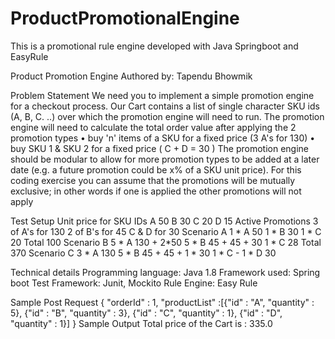 # ProductPromotionalEngine
This is a promotional rule engine developed with Java Springboot and EasyRule










Product Promotion Engine
Authored by: Tapendu Bhowmik 








Problem Statement
We need you to implement a simple promotion engine for a checkout process. Our Cart contains a list of single character
SKU ids (A, B, C. ..) over which the promotion engine will need to run.
The promotion engine will need to calculate the total order value after applying the 2 promotion types
• buy 'n' items of a SKU for a fixed price (3 A's for 130)
• buy SKU 1 & SKU 2 for a fixed price ( C + D = 30 )
The promotion engine should be modular to allow for more promotion types to be added at a later date (e.g. a future
promotion could be x% of a SKU unit price). For this coding exercise you can assume that the promotions will be mutually
exclusive; in other words if one is applied the other promotions will not apply


Test Setup
Unit price for SKU IDs
A 50
B 30
C 20
D 15
Active Promotions
3 of A's for 130
2 of B's for 45
C & D for 30
Scenario A
1 * A 50
1 * B 30
1 * C 20
Total 100
Scenario B
5 * A 130 + 2*50
5 * B 45 + 45 + 30
1 * C 28
Total 370
Scenario C
3 * A 130
5 * B 45 + 45 + 1 * 30
1 * C -
1 * D 30

Technical details
Programming language: Java 1.8
Framework used: Spring boot
Test Framework: Junit, Mockito
Rule Engine: Easy Rule

Sample Post Request
{
  "orderId" : 1,
  "productList" :[{"id" : "A",
                   "quantity" : 5},
                  {"id" : "B",
                   "quantity" : 3},
                  {"id" : "C",
                   "quantity" : 1},
                  {"id" : "D",
                   "quantity" : 1}]
}
Sample Output
Total price of the Cart is : 335.0

